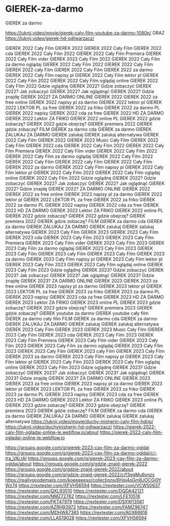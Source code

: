 # GIEREK-za-darmo
GIEREK za darmo

https://luknij.video/movie/gierek-caly-film-youtube-za-darmo-1080p/
ORAZ
https://luknij.video/gierek-hd-odtwarzacz/




GIEREK 2022 Cały Film
GIEREK 2022
GIEREK 2022 Cały Film
GIEREK 2022 cda
GIEREK 2022 Cały Film 2022
GIEREK 2022 Cały Film Premiera
GIEREK 2022 Cały Film vider
GIEREK 2022 Cały Film 2022
GIEREK 2022 Cały Film za darmo oglądaj
GIEREK 2022 Cały Film 2022
GIEREK 2022 Cały Film
GIEREK 2022 cały Film
GIEREK 2022 Cały Film
GIEREK 2022 za darmo
GIEREK 2022 Cały Film napisy pl
GIEREK 2022 Cały Film lektor pl
GIEREK 2022 Cały Film 2022
GIEREK 2022 Cały Film oglądaj online
GIEREK 2022 Cały Film 2022
Gdzie oglądnę GIEREK 2022?
Gdzie zobaczyć GIEREK 2022?
Jak zobaczyć GIEREK 2022?
Jak oglądnąć GIEREK 2022?
Gdzie znajdę GIEREK 2022?
ZA DARMO ONLINE GIEREK 2022
GIEREK 2022 za free online
GIEREK 2022 napisy pl za darmo
GIEREK 2022 lektor pl
GIEREK 2022 LEKTOR PL za free
GIEREK 2022 za friko
GIEREK 2022 za darmo PL
GIEREK 2022 napisy
GIEREK 2022 cda za free
GIEREK 2022 HD ZA DARMO
GIEREK 2022 Lektor ZA FRIKO
GIEREK 2022 online PL
GIEREK 2022 gdzie zobaczę?
GIEREK 2022 gdzie obejrzę?
GIEREK premiera 2022
GIEREK gdzie zobaczę?
FILM GIEREK za darmo cda
GIEREK za darmo
GIEREK ZALUKAJ ZA DARMO
GIEREK zalukaj
GIEREK zalukaj alternatywa
GIEREK 2022 Cały Film
GIEREK 2022
GIEREK 2022 Music Cały Film
GIEREK 2022 Cały Film
GIEREK 2022 cda
GIEREK 2022 Cały Film 2022
GIEREK 2022 Cały Film Premiera
GIEREK 2022 Cały Film vider
GIEREK 2022 Cały Film 2022
GIEREK 2022 Cały Film za darmo oglądaj
GIEREK 2022 Cały Film 2022
GIEREK 2022 Cały Film
GIEREK 2022 cały Film
GIEREK 2022 Cały Film
GIEREK 2022 za darmo
GIEREK 2022 Cały Film napisy pl
GIEREK 2022 Cały Film lektor pl
GIEREK 2022 Cały Film 2022
GIEREK 2022 Cały Film oglądaj online
GIEREK 2022 Cały Film 2022
Gdzie oglądnę GIEREK 2022?
Gdzie zobaczyć GIEREK 2022?
Jak zobaczyć GIEREK 2022?
Jak oglądnąć GIEREK 2022?
Gdzie znajdę GIEREK 2022?
ZA DARMO ONLINE GIEREK 2022
GIEREK 2022 za free online
GIEREK 2022 napisy pl za darmo
GIEREK 2022 lektor pl
GIEREK 2022 LEKTOR PL za free
GIEREK 2022 za friko
GIEREK 2022 za darmo PL
GIEREK 2022 napisy
GIEREK 2022 cda za free
GIEREK 2022 HD ZA DARMO
GIEREK 2022 Lektor ZA FRIKO
GIEREK 2022 online PL
GIEREK 2022 gdzie zobaczę?
GIEREK 2022 gdzie obejrzę?
GIEREK premiera 2022
GIEREK gdzie zobaczę?
FILM GIEREK za darmo cda
GIEREK za darmo
GIEREK ZALUKAJ ZA DARMO
GIEREK zalukaj
GIEREK zalukaj alternatywa
GIEREK 2023 Cały Film
GIEREK 2023
GIEREK 2023 Cały Film
GIEREK 2023 cda
GIEREK 2023 Cały Film 2023
GIEREK 2023 Cały Film Premiera
GIEREK 2023 Cały Film vider
GIEREK 2023 Cały Film 2023
GIEREK 2023 Cały Film za darmo oglądaj
GIEREK 2023 Cały Film 2023
GIEREK 2023 Cały Film
GIEREK 2023 cały Film
GIEREK 2023 Cały Film
GIEREK 2023 za darmo
GIEREK 2023 Cały Film napisy pl
GIEREK 2023 Cały Film lektor pl
GIEREK 2023 Cały Film 2023
GIEREK 2023 Cały Film oglądaj online
GIEREK 2023 Cały Film 2023
Gdzie oglądnę GIEREK 2023?
Gdzie zobaczyć GIEREK 2023?
Jak zobaczyć GIEREK 2023?
Jak oglądnąć GIEREK 2023?
Gdzie znajdę GIEREK 2023?
ZA DARMO ONLINE GIEREK 2023
GIEREK 2023 za free online
GIEREK 2023 napisy pl za darmo
GIEREK 2023 lektor pl
GIEREK 2023 LEKTOR PL za free
GIEREK 2023 za friko
GIEREK 2023 za darmo PL
GIEREK 2023 napisy
GIEREK 2023 cda za free
GIEREK 2023 HD ZA DARMO
GIEREK 2023 Lektor ZA FRIKO
GIEREK 2023 online PL
GIEREK 2023 gdzie zobaczę?
GIEREK 2023 gdzie obejrzę?
GIEREK premiera 2023
GIEREK gdzie zobaczę?
GIEREK youtube za darmo
GIEREK youtube cały film
GIEREK za darmo cały film
FILM GIEREK za darmo cda
GIEREK za darmo
GIEREK ZALUKAJ ZA DARMO
GIEREK zalukaj
GIEREK zalukaj alternatywa
GIEREK 2023 Cały Film
GIEREK 2023
GIEREK 2023 Music Cały Film
GIEREK 2023 Cały Film
GIEREK 2023 cda
GIEREK 2023 Cały Film 2023
GIEREK 2023 Cały Film Premiera
GIEREK 2023 Cały Film vider
GIEREK 2023 Cały Film 2023
GIEREK 2023 Cały Film za darmo oglądaj
GIEREK 2023 Cały Film 2023
GIEREK 2023 Cały Film
GIEREK 2023 cały Film
GIEREK 2023 Cały Film
GIEREK 2023 za darmo
GIEREK 2023 Cały Film napisy pl
GIEREK 2023 Cały Film lektor pl
GIEREK 2023 Cały Film 2023
GIEREK 2023 Cały Film oglądaj online
GIEREK 2023 Cały Film 2023
Gdzie oglądnę GIEREK 2023?
Gdzie zobaczyć GIEREK 2023?
Jak zobaczyć GIEREK 2023?
Jak oglądnąć GIEREK 2023?
Gdzie znajdę GIEREK 2023?
ZA DARMO ONLINE GIEREK 2023
GIEREK 2023 za free online
GIEREK 2023 napisy pl za darmo
GIEREK 2023 lektor pl
GIEREK 2023 LEKTOR PL za free
GIEREK 2023 za friko
GIEREK 2023 za darmo PL
GIEREK 2023 napisy
GIEREK 2023 cda za free
GIEREK 2023 HD ZA DARMO
GIEREK 2023 Lektor ZA FRIKO
GIEREK 2023 online PL
GIEREK 2023 gdzie zobaczę?
GIEREK 2023 gdzie obejrzę?
GIEREK premiera 2023
GIEREK gdzie zobaczę?
FILM GIEREK za darmo cda
GIEREK za darmo
GIEREK ZALUKAJ ZA DARMO
GIEREK zalukaj
GIEREK zalukaj alternatywa
https://luknij.video/movie/duchy-inisherin-caly-film-hdrip/
https://luknij.video/duchyinisherin-hd-odtwarzacz/
https://gierek-2022-caly-film-ogladaj-online-le.webflow.io/about
https://gierek-2022-caly-film-ogladaj-online-le.webflow.io



https://groups.google.com/g/gierek-2023-cay-film-za-darmo-ogldaj
https://groups.google.com/g/gierek-2023-cay-film-za-darmo-ogldaj/c/-tra_VALtAI
https://groups.google.com/g/gierek-2023-cay-film-za-darmo-ogldaj/about
https://groups.google.com/g/gdzie-znajd-gierek-2022
https://groups.google.com/g/gdzie-znajd-gierek-2022/about
https://groups.google.com/g/gdzie-znajd-gierek-2022/c/f3ggMu6vnzs
https://reallygoodemails.com/koeeeeeso/collections/6Hqi4oGm8JOCGj0YWz74
https://rextester.com/XFVH56594
https://rextester.com/VCW50637
https://rextester.com/QXL93510
https://rextester.com/DQDA42121
https://rextester.com/NMZ72762
https://rextester.com/LFE10516
https://rextester.com/FKT47979
https://rextester.com/DSXW13561
https://rextester.com/AZRH93972
https://rextester.com/FAMZ96747
https://rextester.com/MDHW67365
https://rextester.com/AGX66816
https://rextester.com/LLAS19028
https://rextester.com/XFVH56594



















